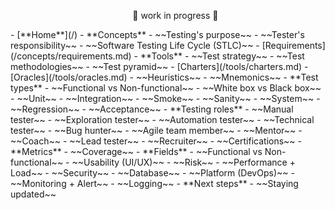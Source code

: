 <!-- markdownlint-disable MD041 -->

<ul style="text-align: center;">🚧 work in progress 🚧</ul>
- [**Home**](/)
- **Concepts**
  - ~~Testing's purpose~~
  - ~~Tester's responsibility~~
  - ~~Software Testing Life Cycle (STLC)~~
  - [Requirements](/concepts/requirements.md)
- **Tools**
  - ~~Test strategy~~
  - ~~Test methodologies~~
  - ~~Test pyramid~~
  - [Charters](/tools/charters.md)
  - [Oracles](/tools/oracles.md)
  - ~~Heuristics~~
  - ~~Mnemonics~~
- **Test types**
  - ~~Functional vs Non-functional~~
  - ~~White box vs Black box~~
  - ~~Unit~~
  - ~~Integration~~
  - ~~Smoke~~
  - ~~Sanity~~
  - ~~System~~
  - ~~Regression~~
  - ~~Acceptance~~
- **Testing roles**
  - ~~Manual tester~~
  - ~~Exploration tester~~
  - ~~Automation tester~~
  - ~~Technical tester~~
  - ~~Bug hunter~~
  - ~~Agile team member~~
  - ~~Mentor~~
  - ~~Coach~~
  - ~~Lead tester~~
  - ~~Recruiter~~
  - ~~Certifications~~
- **Metrics**
  - ~~Coverage~~
- **Fields**
  - ~~Functional vs Non-functional~~
  - ~~Usability (UI/UX)~~
  - ~~Risk~~
  - ~~Performance + Load~~
  - ~~Security~~
  - ~~Database~~
  - ~~Platform (DevOps)~~
  - ~~Monitoring + Alert~~
  - ~~Logging~~
- **Next steps**
  - ~~Staying updated~~
